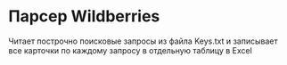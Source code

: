 ﻿# Парсер Wildberries
 Читает построчно поисковые запросы из файла Keys.txt и записывает все карточки по каждому запросу в отдельную таблицу в Excel
